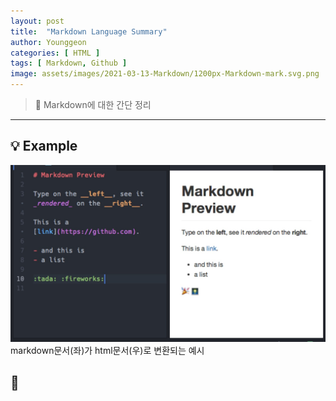 ```yaml
---
layout: post
title:  "Markdown Language Summary"
author: Younggeon
categories: [ HTML ]
tags: [ Markdown, Github ]
image: assets/images/2021-03-13-Markdown/1200px-Markdown-mark.svg.png
---
```


> 👻 Markdown에 대한 간단 정리

---

## 💡 Example
<img src="assets/images/2021-03-13-Markdown/Markdown_Example.jpg" title="markdown example" alt="markdown example"></img>
markdown문서(좌)가 html문서(우)로 변환되는 예시

## 📌
